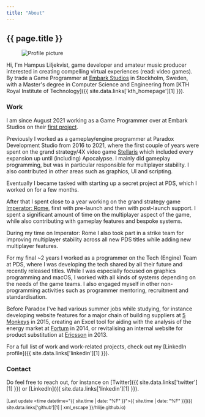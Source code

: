 ```yaml
---
title: "About"
---
```


## {{ page.title }}

<!-- Inline HTML for scrset support -->
<figure class="profile-picture">
  <img src="/images/profile-picture.jpg"
       srcset="/images/profile-picture.jpg 1x, /images/profile-picture@2x.jpg 2x"
       alt="Profile picture" class="profile-picture">
</figure>

Hi, I'm Hampus Liljekvist, game developer and amateur music producer interested in creating
compelling virtual experiences (read: video games). By trade a Game Programmer at [Embark Studios](https://www.embark-studios.com/)
in Stockholm, Sweden, with a Master's degree in Computer Science and Engineering from
[KTH Royal Institute of Technology]({{ site.data.links['kth_homepage'][1] }}).

### Work

I am since August 2021 working as a Game Programmer over at Embark Studios on their
[first project](https://medium.com/embarkstudios/our-continued-journey-89dad7a76bff).

Previously I worked as a gameplay/engine programmer at Paradox Development Studio from 2016 to 2021, where the
first couple of years were spent on the grand strategy/4X video game [Stellaris](https://www.stellaris.com/en/pc)
which included every expansion up until (including) Apocalypse. I mainly did gameplay programming, but was in
particular responsible for multiplayer stability. I also contributed in other areas such as graphics, UI and
scripting.

Eventually I became tasked with starting up a secret project at PDS, which I worked on for a few months.

After that I spent close to a year working on the grand strategy game
[Imperator: Rome](https://www.gameimperator.com/), first with pre-launch and then with post-launch
support. I spent a significant amount of time on the multiplayer aspect of the game, while also
contributing with gameplay features and bespoke systems.

During my time on Imperator: Rome I also took part in a strike team for improving multiplayer
stability across all new PDS titles while adding new multiplayer features.

For my final ~2 years I worked as a programmer on the Tech (Engine) Team at PDS, where I was
developing the tech shared by all their future and recently released titles. While I was especially
focused on graphics programming and macOS, I worked with all kinds of systems depending on the needs
of the game teams. I also engaged myself in other non-programming activities such as programmer mentoring,
recruitment and standardisation.

Before Paradox I've had various summer jobs while studying, for instance developing website features
for a major chain of building suppliers at [5 Monkeys](https://5monkeys.se/) in 2015, creating
an Excel tool for aiding with the analysis of the energy market at [Fortum](https://www.fortum.com/) in
2014, or revitalising an internal website for product substitution at [Ericsson](https://www.ericsson.com/)
in 2013.

For a full list of work and work-related projects, check out my
[LinkedIn profile]({{ site.data.links['linkedin'][1] }}).

### Contact

Do feel free to reach out, for instance on [Twitter]({{ site.data.links['twitter'][1] }})
or [LinkedIn]({{ site.data.links['linkedin'][1] }}).

<small>[Last update <time datetime="{{ site.time | date: "%F" }}">{{ site.time | date: "%F" }}</time>]({{ site.data.links['github'][1] | xml_escape }}/hlilje.github.io)</small>

